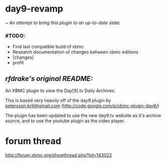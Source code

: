 # day9-revamp

*~	An attempt to bring this plugin to an up-to-date state.*

###	**#TODO:**
* Find last compatible build of xbmc
* Research documentation of changes between xbmc editions
* [changes]
* profit




## *rfdrake's original README:*


An XBMC plugin to view the Day[9].tv Daily Archives.


This is based very heavily off of the day9 plugin by
petersson.krill@gmail.com (http://code.google.com/p/xbmc-plugin-day9/)

The plugin has been updated to use the new day9.tv website as it's archive
source, and to use the youtube plugin as the video player.

forum thread
============
http://forum.xbmc.org/showthread.php?tid=143022
